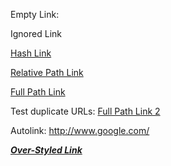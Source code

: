 Empty Link: 

Ignored Link

[Hash Link][]

[Relative Path Link][]

[Full Path Link][]

Test duplicate URLs: [Full Path Link 2][Full Path Link]

Autolink: http://www.google.com/

[***Over-Styled Link***][Full Path Link]


[Hash Link]: http://www.example.com/#hash
[Relative Path Link]: http://www.example.com/rel/path
[Full Path Link]: http://www.google.com/